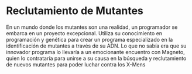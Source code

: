 # Reclutamiento de Mutantes
En un mundo donde los mutantes son una realidad, un programador se embarca en un proyecto excepcional. Utiliza su conocimiento en programación y genética para crear un programa especializado en la identificación de mutantes a través de su ADN. Lo que no sabía era que su innovador programa lo llevaría a un emocionante encuentro con Magneto, quien lo contrataría para unirse a su causa en la búsqueda y reclutamiento de nuevos mutantes para poder luchar contra los X-Mens
